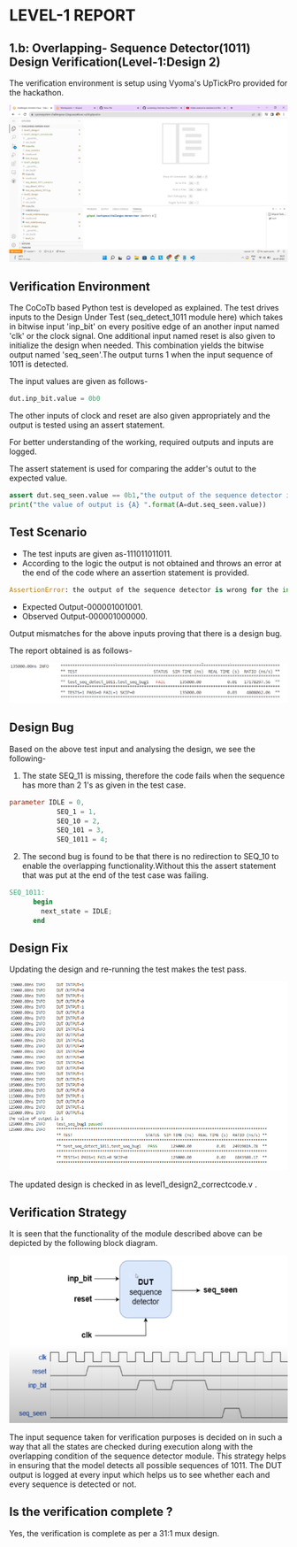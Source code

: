 # LEVEL-1 REPORT
## 1.b: Overlapping- Sequence Detector(1011) Design Verification(Level-1:Design 2)
The verification environment is setup using Vyoma's UpTickPro provided for the hackathon.

![image](https://github.com/vyomasystems-lab/challenges-Amreen-Kaur/blob/master/images/ss.jpg)

## Verification Environment
The CoCoTb based Python test is developed as explained. The test drives inputs to the Design Under Test (seq_detect_1011 module here) which takes in bitwise input 'inp_bit' on every positive edge of an another input named 'clk' or the clock signal. One additional input named reset is also given to initialize the design when needed. This combination yields the bitwise output named 'seq_seen'.The output turns 1 when the input sequence of 1011 is detected.

The input values are given as follows-

```python
dut.inp_bit.value = 0b0
```
The other inputs of clock and reset are also given appropriately and the output is tested using an assert statement.

For better understanding of the working, required outputs and inputs are logged.

The assert statement is used for comparing the adder's outut to the expected value.

```python
assert dut.seq_seen.value == 0b1,"the output of the sequence detector is wrong for the input bits "
print("the value of output is {A} ".format(A=dut.seq_seen.value))
```
## Test Scenario
 - The test inputs are given as-111011011011.
 - According to the logic the output is not obtained and throws an error at the end of the code where an assertion statement is provided.

 ```python
 AssertionError: the output of the sequence detector is wrong for the input bits. 
```
- Expected Output-000001001001.
- Observed Output-000001000000.

Output mismatches for the above inputs proving that there is a design bug.

The report obtained is as follows-

![image](https://github.com/vyomasystems-lab/challenges-Amreen-Kaur/blob/master/images/seq.png)

## Design Bug
Based on the above test input and analysing the design, we see the following-

1. The state SEQ_11 is missing, therefore the code fails when the sequence has more than 2 1's as given in the test case.

```verilog
parameter IDLE = 0,
            SEQ_1 = 1, 
            SEQ_10 = 2,
            SEQ_101 = 3,
            SEQ_1011 = 4;
```
2. The second bug is found to  be that there is no redirection to SEQ_10 to enable the overlapping functionality.Without this the assert statement that was put at the end of the test case was failing.

```verilog
SEQ_1011:
      begin
        next_state = IDLE;
      end
```
## Design Fix
Updating the design and re-running the test makes the test pass.

![image](https://github.com/vyomasystems-lab/challenges-Amreen-Kaur/blob/master/images/seq%20corrected.png)

The updated design is checked in as level1_design2_correctcode.v .

## Verification Strategy
It is seen that the functionality of the module described above can be depicted by the following block diagram.

![image](https://github.com/vyomasystems-lab/challenges-Amreen-Kaur/blob/master/images/seq_dia.png)

The input sequence taken for verification purposes is decided on in such a way that all the states are checked during execution along with the overlapping condition of the sequence detector module. This strategy helps in ensuring that the model detects all possible sequences of 1011. The DUT output is logged at every input which helps us to see whether each and every sequence is detected or not.

## Is the verification complete ?
Yes, the verification is complete as per a 31:1 mux design.